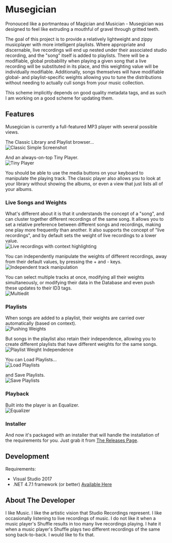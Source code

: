 # Musegician

Pronouced like a portmanteau of Magician and Musician - Musegician was designed to feel like extruding a mouthful of gravel through gritted teeth.

The goal of this project is to provide a relatively lightweight and zippy musicplayer with more intelligent playlists.  Where appropriate and discernable, live recordings will end up nested under their associated studio recording, and the "song" itself is added to playlists.  There will be a modifiable, global probability when playing a given song that a live recording will be substituted in its place, and this weighting value will be individually modifiable.  Additionally, songs themselves will have modifiable global- and playlist-specific weights allowing you to tune the distributions without needing to actually cull songs from your music collection.

This scheme implicitly depends on good quality metadata tags, and as such I am working on a good scheme for updating them.

## Features

Musegician is currently a full-featured MP3 player with several possible views.

The Classic Library and Playlist browser...  
![Classic Simple Screenshot](README_Screenshots/Classic_Simple.PNG)

And an always-on-top Tiny Player.  
![Tiny Player](README_Screenshots/tinyplayer.PNG)

You should be able to use the media buttons on your keyboard to manipulate the playing track.  The classic player also allows you to look at your library without showing the albums, or even a view that just lists all of your albums.

### Live Songs and Weights

What's different about it is that it understands the concept of a "song", and can cluster together different recordings of the same song.  It allows you to set a relative preference between different songs and recordings, making one play more frequently than another.  It also supports the concept of "live recordings", and by default sets the weight of live recordings to a lower value.  
![Live recordings with context highlighting](README_Screenshots/LiveAndContext.PNG)

You can independently manipulate the weights of different recordings, away from their default values, by pressing the + and - keys.  
![Independent track manipulation](README_Screenshots/CustomizeTrackWeight.PNG)

You can select multiple tracks at once, modifying all their weights simultaneously, or modifying their data in the Database and even push these updates to their ID3 tags.  
![Multiedit](README_Screenshots/MultiEdit.PNG)

### Playlists

When songs are added to a playlist, their weights are carried over automatically (based on context).  
![Pushing Weights](README_Screenshots/PushProbabilities.PNG)

But songs in the playlist also retain their independence, allowing you to create different playlists that have different weights for the same songs.  
![Playlist Weight Independence](README_Screenshots/PlaylistWeightIndependence.PNG)

You can Load Playlists...  
![Load Playlists](README_Screenshots/LoadPlaylist.png)

and Save Playlists.  
![Save Playlists](README_Screenshots/SavePlaylist.png)

### Playback

Built into the player is an Equalizer.  
![Equalizer](README_Screenshots/Equalizer.png)

### Installer

And now it's packaged with an installer that will handle the installation of the requirements for you.  Just grab it from [The Releases Page](https://github.com/tstavropoulos/Musegician/releases).

## Development

Requirements:
* Visual Studio 2017
* .NET 4.7.1 framework (or better)  [Available Here](https://www.microsoft.com/net/download/thank-you/net471-developer-pack)



## About The Developer

I like Music.  I like the artistic vision that Studio Recordings represent.  I like occasionally listening to live recordings of music.  I do not like it when a music player's Shuffle results in too many live recordings playing.  I hate it when a music player's Shuffle plays two different recordings of the same song back-to-back.  I would like to fix that.
